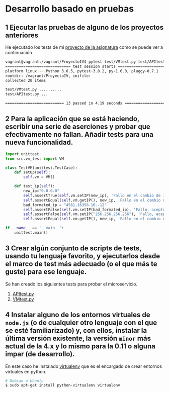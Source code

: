 # Desarrollo basado en pruebas

## 1 Ejecutar las pruebas de alguno de los proyectos anteriores

He ejecutado los tests de mi [proyecto de la asignatura](https://github.com/jcpulido97/ProyectoIV) como se puede ver a continuación

```bash
vagrant@vagrant:/vagrant/ProyectoIV$ pytest test/VMtest.py test/APItest.py
============================= test session starts ==============================
platform linux -- Python 3.6.5, pytest-3.8.2, py-1.6.0, pluggy-0.7.1
rootdir: /vagrant/ProyectoIV, inifile:
collected 20 items

test/VMtest.py ..........                                                [ 76%]
test/APItest.py ...                                                      [100%]

========================== 13 passed in 4.19 seconds ===========================
```



## 2 Para la aplicación que se está haciendo, escribir una serie de aserciones y probar que efectivamente no fallan. Añadir tests para una nueva funcionalidad.

```python
import unittest
from src.vm_test import VM

class TestVM(unittest.TestCase):
    def setUp(self):
        self.vm = VM()

    def test_ip(self):
        new_ip="0.0.0.0"
        self.assertTrue(self.vm.setIP(new_ip), 'Fallo en el cambio de ip')
        self.assertEqual(self.vm.getIP(), new_ip, 'Fallo en el cambio de ip')
        bad_formated_ip = "4561.16358.10.-12"
        self.assertFalse(self.vm.setIP(bad_formated_ip), 'Fallo, aceptó una ip mal formateada '+bad_formated_ip)
        self.assertFalse(self.vm.setIP("256.256.256.256"), 'Fallo, aceptó una ip imposible')
        self.assertEqual(self.vm.getIP(), new_ip, 'Fallo en el cambio de ip')

if __name__ == '__main__':
    unittest.main()
```

## 3 Crear algún conjunto de scripts de tests, usando tu lenguaje favorito, y ejecutarlos desde el marco de test más adecuado (o el que más te guste) para ese lenguaje.

Se han creado los siguientes tests para probar el microservicio.

1. [APItest.py](https://github.com/jcpulido97/ProyectoIV/blob/master/test/APItest.py)
2. [VMtest.py](https://raw.githubusercontent.com/jcpulido97/ProyectoIV/master/test/VMtest.py)

## 4 Instalar alguno de los entornos virtuales de `node.js` (o de cualquier otro lenguaje con el que se esté familiarizado) y, con ellos, instalar la última versión existente, la versión `minor` más actual de la 4.x y lo mismo para la 0.11 o alguna impar (de desarrollo).

En este caso he instalado [virtualenv](https://virtualenv.pypa.io/en/latest/) que es el encargado de crear entornos virtuales en python.

```bash
# Debian o Ubuntu
$ sudo apt-get install python-virtualenv virtualenv
```

